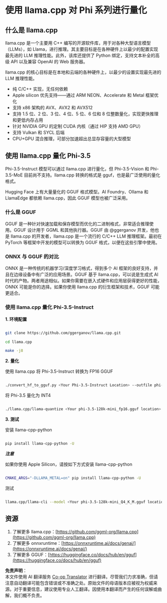 <!--
CO_OP_TRANSLATOR_METADATA:
{
  "original_hash": "462bddc47427d8785f3c9fd817b346fe",
  "translation_date": "2025-05-07T14:51:24+00:00",
  "source_file": "md/01.Introduction/04/UsingLlamacppQuantifyingPhi.md",
  "language_code": "zh"
}
-->
# **使用 llama.cpp 对 Phi 系列进行量化**

## **什么是 llama.cpp**

llama.cpp 是一个主要用 C++ 编写的开源软件库，用于对各种大型语言模型（LLMs），如 Llama，进行推理。其主要目标是在各种硬件上以最少的配置实现最先进的 LLM 推理性能。此外，该库还提供了 Python 绑定，支持文本补全的高级 API 以及兼容 OpenAI 的 Web 服务器。

llama.cpp 的核心目标是在本地和云端的各种硬件上，以最少的设置实现最先进的 LLM 推理性能。

- 纯 C/C++ 实现，无任何依赖
- Apple silicon 优先支持——通过 ARM NEON、Accelerate 和 Metal 框架优化
- 支持 x86 架构的 AVX、AVX2 和 AVX512
- 支持 1.5 位、2 位、3 位、4 位、5 位、6 位和 8 位整数量化，实现更快推理和更低内存占用
- 针对 NVIDIA GPU 的定制 CUDA 内核（通过 HIP 支持 AMD GPU）
- 支持 Vulkan 和 SYCL 后端
- CPU+GPU 混合推理，可部分加速超出总显存容量的大型模型

## **使用 llama.cpp 量化 Phi-3.5**

Phi-3.5-Instruct 模型可以通过 llama.cpp 进行量化，但 Phi-3.5-Vision 和 Phi-3.5-MoE 目前尚不支持。llama.cpp 转换的格式是 gguf，也是最广泛使用的量化格式。

Hugging Face 上有大量量化的 GGUF 格式模型。AI Foundry、Ollama 和 LlamaEdge 都依赖 llama.cpp，因此 GGUF 模型也被广泛采用。

### **什么是 GGUF**

GGUF 是一种针对快速加载和保存模型而优化的二进制格式，非常适合推理使用。GGUF 设计用于 GGML 和其他执行器。GGUF 由 @ggerganov 开发，他也是 llama.cpp 的开发者，llama.cpp 是一个流行的 C/C++ LLM 推理框架。最初在 PyTorch 等框架中开发的模型可以转换为 GGUF 格式，以便在这些引擎中使用。

### **ONNX 与 GGUF 的对比**

ONNX 是一种传统的机器学习/深度学习格式，得到多个 AI 框架的良好支持，并且在边缘设备中有广泛的应用场景。GGUF 基于 llama.cpp，可以说是生成式 AI 时代的产物。两者用途相似。如果你需要在嵌入式硬件和应用层获得更好的性能，ONNX 可能是你的选择。如果你使用 llama.cpp 的衍生框架和技术，GGUF 可能更适合。

### **使用 llama.cpp 量化 Phi-3.5-Instruct**

**1. 环境配置**


```bash

git clone https://github.com/ggerganov/llama.cpp.git

cd llama.cpp

make -j8

```


**2. 量化**

使用 llama.cpp 将 Phi-3.5-Instruct 转换为 FP16 GGUF


```bash

./convert_hf_to_gguf.py <Your Phi-3.5-Instruct Location> --outfile phi-3.5-128k-mini_fp16.gguf

```

将 Phi-3.5 量化为 INT4


```bash

./llama.cpp/llama-quantize <Your phi-3.5-128k-mini_fp16.gguf location> ./gguf/phi-3.5-128k-mini_Q4_K_M.gguf Q4_K_M

```


**3. 测试**

安装 llama-cpp-python


```bash

pip install llama-cpp-python -U

```

***注意***

如果你使用 Apple Silicon，请按如下方式安装 llama-cpp-python


```bash

CMAKE_ARGS="-DLLAMA_METAL=on" pip install llama-cpp-python -U

```

测试


```bash

llama.cpp/llama-cli --model <Your phi-3.5-128k-mini_Q4_K_M.gguf location> --prompt "<|user|>\nCan you introduce .NET<|end|>\n<|assistant|>\n"  --gpu-layers 10

```



## **资源**

1. 了解更多 llama.cpp：[https://github.com/ggml-org/llama.cpp](https://github.com/ggml-org/llama.cpp)
2. 了解更多 onnxruntime：[https://onnxruntime.ai/docs/genai/](https://onnxruntime.ai/docs/genai/)
3. 了解更多 GGUF：[https://huggingface.co/docs/hub/en/gguf](https://huggingface.co/docs/hub/en/gguf)

**免责声明**：  
本文件使用 AI 翻译服务 [Co-op Translator](https://github.com/Azure/co-op-translator) 进行翻译。尽管我们力求准确，但请注意自动翻译可能包含错误或不准确之处。原始文件的母语版本应被视为权威来源。对于重要信息，建议使用专业人工翻译。因使用本翻译而产生的任何误解或曲解，我们概不负责。